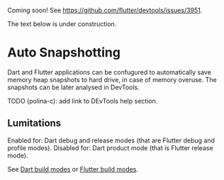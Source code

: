 Coming soon! See https://github.com/flutter/devtools/issues/3951.

The text below is under construction.

# Auto Snapshotting

Dart and Flutter applications can be confugured to automatically save
memory heap snapshots to hard drive, in case of memory overuse.
The snapshots can be later analysed in DevTools.

TODO (polina-c): add link to DEvTools help section.

## Lumitations

Enabled for: Dart debug and release modes (that are Flutter
debug and profile modes).
Disabled for: Dart product mode (that is Flutter release mode).

See [Dart build modes](https://github.com/dart-lang/site-www/issues/4436)
or [Flutter build modes](https://docs.flutter.dev/testing/build-modes).
